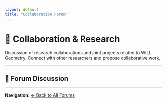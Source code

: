 ```yaml
---
layout: default
title: "Collaboration Forum"
---
```


# 🤝 Collaboration & Research

Discussion of research collaborations and joint projects related to WILL Geometry. Connect with other researchers and propose collaborative work.

---

## 💬 Forum Discussion

<div class="bg-gray-800/50 p-6 rounded-lg">
<script src="https://utteranc.es/client.js"
        repo="AntonRize/WILL"
        issue-term="title"
        issue-label="collaboration"
        theme="github-light"
        crossorigin="anonymous"
        async>
</script>
</div>

---

**Navigation:** [← Back to All Forums](/WILL/discussions/)